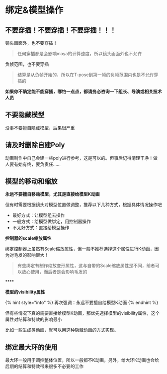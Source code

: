 # 绑定&模型操作

## 不要穿插！不要穿插！不要穿插！！！

镜头画面外，也不要穿插！

> 任何穿插都是会影响maya的计算速度，所以镜头画面外也不允许

负帧范围，也不要穿插

> 结算是从负帧开始的，所以在T-pose到第一帧的负帧范围内也是不允许穿插的

**如果你不确定能不能穿插，哪怕一点点，都请务必咨询一下组长、导演或相关技术人员**

## 不要隐藏模型

没事不要擅自隐藏模型，后果很严重

## 请及时删除自建Poly

动画制作中自己会建一些poly进行参考，这是可以的。但事后记得清理干净！做人要有始有终，要负责任……

## 模型的移动和缩放

**永远不要擅自移动模型，尤其是直接给模型K动画**

但有时需要根据镜头对模型位置做调整，推荐以下几种方式，根据具体情况操作吧

* 最好方式：让模型组去操作
* 一般方式：给模型做绑定，用控制器操作
* 不太好方式：直接给模型操作



**控制器的scale缩放属性**

绑定控制器上虽然有Scale缩放属性，但一般不推荐选择这个属性进行K动画，因为对毛发的影响很大！

> 有些绑定有制作缩放变形属性，这与自带的Scale缩放属性是不同，前者可以放心使用，而后者是会影响毛发的

\*\*\*\*

**模型的visibility属性**

{% hint style="info" %}
再次强调：永远不要擅自给模型K动画
{% endhint %}

但有些情况下真的需要直接给模型K动画，那优先选择模型的visibility属性，这个属性对结算和特效的影响最小

比如一些生成类动画，就可以用这种隐藏动画的方式实现。

## 绑定最大环的使用

最大环一般用于调控整体位置，所以一般都不K动画，另外，给大环K动画也会给后期的结算和特效带来很多不必要的工作

















